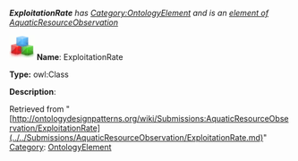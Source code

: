 ___ExploitationRate__ has [Category:OntologyElement](../../Category/OntologyElement.md "Category:OntologyElement") and is an [element of](../../Property/ElementOf.md "Property:ElementOf") [AquaticResourceObservation](../../Submissions/AquaticResourceObservation.md "Submissions:AquaticResourceObservation")_


  




[![Class](../../images/thumb/2/27/Class.gif/45px-Class.gif)](../../Image/Class.gif.md "Class")
__Name__: ExploitationRate 


__Type:__ owl:Class 


__Description__: 





Retrieved from "[http://ontologydesignpatterns.org/wiki/Submissions:AquaticResourceObservation/ExploitationRate](../../Submissions/AquaticResourceObservation/ExploitationRate.md)"
 [Category](http://ontologydesignpatterns.org/wiki/Special:Categories "Special:Categories"): [OntologyElement](../../Category/OntologyElement.md "Category:OntologyElement")